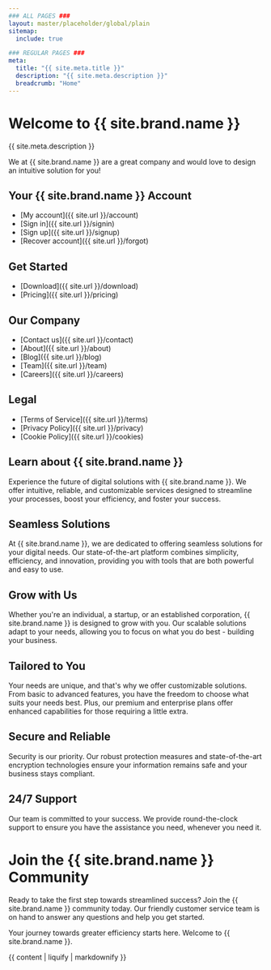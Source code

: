 ```yaml
---
### ALL PAGES ###
layout: master/placeholder/global/plain
sitemap:
  include: true

### REGULAR PAGES ###
meta:
  title: "{{ site.meta.title }}"
  description: "{{ site.meta.description }}"
  breadcrumb: "Home"
---
```

# Welcome to {{ site.brand.name }}
{{ site.meta.description }}

We at {{ site.brand.name }} are a great company and would love to design an intuitive solution for you!

## Your {{ site.brand.name }} Account
- [My account]({{ site.url }}/account)
- [Sign in]({{ site.url }}/signin)
- [Sign up]({{ site.url }}/signup)
- [Recover account]({{ site.url }}/forgot)

## Get Started
- [Download]({{ site.url }}/download)
- [Pricing]({{ site.url }}/pricing)

## Our Company
- [Contact us]({{ site.url }}/contact)
- [About]({{ site.url }}/about)
- [Blog]({{ site.url }}/blog)
- [Team]({{ site.url }}/team)
- [Careers]({{ site.url }}/careers)

## Legal
- [Terms of Service]({{ site.url }}/terms)
- [Privacy Policy]({{ site.url }}/privacy)
- [Cookie Policy]({{ site.url }}/cookies)

## Learn about {{ site.brand.name }}

Experience the future of digital solutions with {{ site.brand.name }}. We offer intuitive, reliable, and customizable services designed to streamline your processes, boost your efficiency, and foster your success.

## Seamless Solutions

At {{ site.brand.name }}, we are dedicated to offering seamless solutions for your digital needs. Our state-of-the-art platform combines simplicity, efficiency, and innovation, providing you with tools that are both powerful and easy to use.

## Grow with Us

Whether you're an individual, a startup, or an established corporation, {{ site.brand.name }} is designed to grow with you. Our scalable solutions adapt to your needs, allowing you to focus on what you do best - building your business.

## Tailored to You

Your needs are unique, and that's why we offer customizable solutions. From basic to advanced features, you have the freedom to choose what suits your needs best. Plus, our premium and enterprise plans offer enhanced capabilities for those requiring a little extra.

## Secure and Reliable

Security is our priority. Our robust protection measures and state-of-the-art encryption technologies ensure your information remains safe and your business stays compliant.

## 24/7 Support

Our team is committed to your success. We provide round-the-clock support to ensure you have the assistance you need, whenever you need it.

# Join the {{ site.brand.name }} Community

Ready to take the first step towards streamlined success? Join the {{ site.brand.name }} community today. Our friendly customer service team is on hand to answer any questions and help you get started.

Your journey towards greater efficiency starts here. Welcome to {{ site.brand.name }}.

{{ content | liquify | markdownify }}
